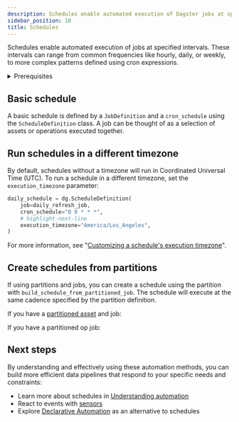 ```yaml
---
description: Schedules enable automated execution of Dagster jobs at specified intervals ranging from common frequencies like hourly, daily, or weekly to more complex patterns defined with cron expressions.
sidebar_position: 10
title: Schedules
---
```


Schedules enable automated execution of jobs at specified intervals. These intervals can range from common frequencies like hourly, daily, or weekly, to more complex patterns defined using cron expressions.

<details>
  <summary>Prerequisites</summary>

To follow the steps in this guide, you'll need:

- Familiarity with [assets](/guides/build/assets)
- Familiarity with [jobs](/guides/build/jobs)

</details>

## Basic schedule

A basic schedule is defined by a `JobDefinition` and a `cron_schedule` using the `ScheduleDefinition` class. A job can be thought of as a selection of assets or operations executed together.

<CodeExample
  path="docs_snippets/docs_snippets/guides/automation/simple-schedule-example.py"
  language="python"
  title="src/<project_name>/defs/assets.py"
/>

## Run schedules in a different timezone

By default, schedules without a timezone will run in Coordinated Universal Time (UTC). To run a schedule in a different timezone, set the `execution_timezone` parameter:

```python
daily_schedule = dg.ScheduleDefinition(
    job=daily_refresh_job,
    cron_schedule="0 0 * * *",
    # highlight-next-line
    execution_timezone="America/Los_Angeles",
)
```

For more information, see "[Customizing a schedule's execution timezone](/guides/automate/schedules/customizing-execution-timezone)".

## Create schedules from partitions

If using partitions and jobs, you can create a schedule using the partition with `build_schedule_from_partitioned_job`. The schedule will execute at the same cadence specified by the partition definition.

<Tabs>
<TabItem value="assets" label="Assets">

If you have a [partitioned asset](/guides/build/partitions-and-backfills) and job:

<CodeExample
  path="docs_snippets/docs_snippets/guides/automation/schedule-with-partition.py"
  language="python"
  title="src/<project_name>/defs/assets.py"
/>

</TabItem>
<TabItem value="ops" label="Ops">

If you have a partitioned op job:

<CodeExample
  path="docs_snippets/docs_snippets/guides/automation/schedule-with-partition-ops.py"
  language="python"
  title="src/<project_name>/defs/assets.py"
/>

</TabItem>
</Tabs>

## Next steps

By understanding and effectively using these automation methods, you can build more efficient data pipelines that respond to your specific needs and constraints:

- Learn more about schedules in [Understanding automation](/guides/automate)
- React to events with [sensors](/guides/automate/sensors)
- Explore [Declarative Automation](/guides/automate/declarative-automation) as an alternative to schedules
